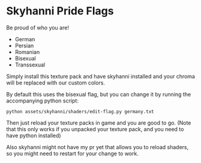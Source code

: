 # Skyhanni Pride Flags

Be proud of who you are!

 - German
 - Persian
 - Romanian
 - Bisexual
 - Transsexual

Simply install this texture pack and have skyhanni installed and your chroma will be replaced with our custom colors.

By default this uses the bisexual flag, but you can change it by running the accompanying python script: 
```
python assets/skyhanni/shaders/edit-flag.py germany.txt
```

Then just reload your texture packs in game and you are good to go. (Note that this only works if you unpacked your texture pack, and you need to have python installed)

Also skyhanni might not have my pr yet that allows you to reload shaders, so you might need to restart for your change to work.





